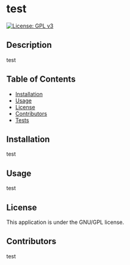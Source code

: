 
# test 
[![License: GPL v3](https://img.shields.io/badge/License-GPLv3-blue.svg)](https://www.gnu.org/licenses/gpl-3.0)

## Description
test

## Table of Contents
- [Installation](#Installation)
- [Usage](#Usage)
- [License](#License)
- [Contributors](#Contributors)
- [Tests](#Tests)


## Installation
test

## Usage
test

## License
This application is under the GNU/GPL license.

## Contributors
test



